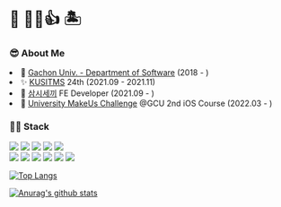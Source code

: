# 🌴 👋😀👍 🏝

### 😎 About Me
  <li>🏫 <a href="https://sw.gachon.ac.kr/cms/">Gachon Univ. - Department of Software</a> (2018 - )</li>
  <li>✨ <a href="https://cafe.naver.com/kusitms">KUSITMS</a> 24th (2021.09 - 2021.11)</li>
  <li>🍚 <a href="https://github.com/samshiSekki">삼시세끼</a> FE Developer (2021.09 - )</li>
  <li>📱 <a href="https://makeus-challenge.oopy.io/umc">University MakeUs Challenge</a> @GCU 2nd iOS Course (2022.03 - )</li>
  
### 👨‍💻 Stack
<img src="https://img.shields.io/badge/HTML5-E34F26?style=flat-square&logo=HTML5&logoColor=white"/></a>
<img src="https://img.shields.io/badge/CSS3-1572B6?style=flat-square&logo=CSS3&logoColor=white"/></a>
<img src="https://img.shields.io/badge/JavaScript-F7DF1E?style=flat-square&logo=JavaScript&logoColor=white"/></a>
<img src="https://img.shields.io/badge/React-61DAFB?style=flat-square&logo=React&logoColor=white"/></a>
<img src="https://img.shields.io/badge/TypeScript-3178C6?style=flat-square&logo=TypeScript&logoColor=white"/></a>
<br/>
<img src="https://img.shields.io/badge/C-A8B9CC?style=flat-square&logo=C&logoColor=white"/></a>
<img src="https://img.shields.io/badge/Java-007396?style=flat-square&logo=Java&logoColor=white"/></a>
<img src="https://img.shields.io/badge/Arduino-00979D?style=flat-square&logo=Arduino&logoColor=white"/></a>
<img src="https://img.shields.io/badge/MySQL-4479A1?style=flat-square&logo=MySQL&logoColor=white"/></a>
<img src="https://img.shields.io/badge/Python-3776AB?style=flat-square&logo=Python&logoColor=white"/></a>
<img src="https://img.shields.io/badge/Swift-F05138?style=flat-square&logo=Swift&logoColor=white"/></a>

[![Top Langs](https://github-readme-stats.vercel.app/api/top-langs/?username=xongjaemin&layout=compact)](https://github.com/anuraghazra/github-readme-stats)
  
  [![Anurag's github stats](https://github-readme-stats.vercel.app/api?username=xongjaemin)](https://github.com/anuraghazra/github-readme-stats) <br/>
  
